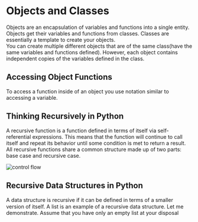 # Objects and Classes
 Objects are an encapsulation of variables and functions into a single entity. Objects get their variables and functions from classes. Classes are essentially a template to create your objects.
 <br>
 You can create multiple different objects that are of the same class(have the same variables and functions defined). However, each object contains independent copies of the variables defined in the class. 

## Accessing Object Functions
 To access a function inside of an object you use notation similar to accessing a variable.

## Thinking Recursively in Python
 A recursive function is a function defined in terms of itself via self-referential expressions.
 This means that the function will continue to call itself and repeat its behavior until some condition is met to return a result. All recursive functions share a common structure made up of two parts: base case and recursive case.

 ![control flow](https://files.realpython.com/media/state_3.3e8a68c4fde5.png)

## Recursive Data Structures in Python
 A data structure is recursive if it can be deﬁned in terms of a smaller version of itself. A list is an example of a recursive data structure. Let me demonstrate. Assume that you have only an empty list at your disposal 